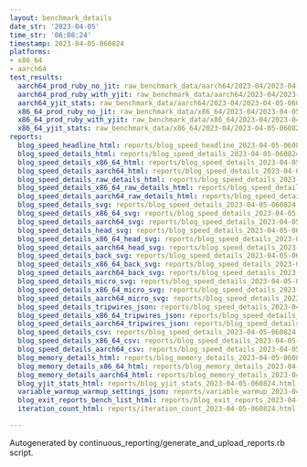 ```yaml
---
layout: benchmark_details
date_str: '2023-04-05'
time_str: '06:08:24'
timestamp: 2023-04-05-060824
platforms:
- x86_64
- aarch64
test_results:
  aarch64_prod_ruby_no_jit: raw_benchmark_data/aarch64/2023-04/2023-04-05-060824_basic_benchmark_aarch64_prod_ruby_no_jit.json
  aarch64_prod_ruby_with_yjit: raw_benchmark_data/aarch64/2023-04/2023-04-05-060824_basic_benchmark_aarch64_prod_ruby_with_yjit.json
  aarch64_yjit_stats: raw_benchmark_data/aarch64/2023-04/2023-04-05-060824_basic_benchmark_aarch64_yjit_stats.json
  x86_64_prod_ruby_no_jit: raw_benchmark_data/x86_64/2023-04/2023-04-05-060824_basic_benchmark_x86_64_prod_ruby_no_jit.json
  x86_64_prod_ruby_with_yjit: raw_benchmark_data/x86_64/2023-04/2023-04-05-060824_basic_benchmark_x86_64_prod_ruby_with_yjit.json
  x86_64_yjit_stats: raw_benchmark_data/x86_64/2023-04/2023-04-05-060824_basic_benchmark_x86_64_yjit_stats.json
reports:
  blog_speed_headline_html: reports/blog_speed_headline_2023-04-05-060824.html
  blog_speed_details_html: reports/blog_speed_details_2023-04-05-060824.html
  blog_speed_details_x86_64_html: reports/blog_speed_details_2023-04-05-060824.x86_64.html
  blog_speed_details_aarch64_html: reports/blog_speed_details_2023-04-05-060824.aarch64.html
  blog_speed_details_raw_details_html: reports/blog_speed_details_2023-04-05-060824.raw_details.html
  blog_speed_details_x86_64_raw_details_html: reports/blog_speed_details_2023-04-05-060824.x86_64.raw_details.html
  blog_speed_details_aarch64_raw_details_html: reports/blog_speed_details_2023-04-05-060824.aarch64.raw_details.html
  blog_speed_details_svg: reports/blog_speed_details_2023-04-05-060824.svg
  blog_speed_details_x86_64_svg: reports/blog_speed_details_2023-04-05-060824.x86_64.svg
  blog_speed_details_aarch64_svg: reports/blog_speed_details_2023-04-05-060824.aarch64.svg
  blog_speed_details_head_svg: reports/blog_speed_details_2023-04-05-060824.head.svg
  blog_speed_details_x86_64_head_svg: reports/blog_speed_details_2023-04-05-060824.x86_64.head.svg
  blog_speed_details_aarch64_head_svg: reports/blog_speed_details_2023-04-05-060824.aarch64.head.svg
  blog_speed_details_back_svg: reports/blog_speed_details_2023-04-05-060824.back.svg
  blog_speed_details_x86_64_back_svg: reports/blog_speed_details_2023-04-05-060824.x86_64.back.svg
  blog_speed_details_aarch64_back_svg: reports/blog_speed_details_2023-04-05-060824.aarch64.back.svg
  blog_speed_details_micro_svg: reports/blog_speed_details_2023-04-05-060824.micro.svg
  blog_speed_details_x86_64_micro_svg: reports/blog_speed_details_2023-04-05-060824.x86_64.micro.svg
  blog_speed_details_aarch64_micro_svg: reports/blog_speed_details_2023-04-05-060824.aarch64.micro.svg
  blog_speed_details_tripwires_json: reports/blog_speed_details_2023-04-05-060824.tripwires.json
  blog_speed_details_x86_64_tripwires_json: reports/blog_speed_details_2023-04-05-060824.x86_64.tripwires.json
  blog_speed_details_aarch64_tripwires_json: reports/blog_speed_details_2023-04-05-060824.aarch64.tripwires.json
  blog_speed_details_csv: reports/blog_speed_details_2023-04-05-060824.csv
  blog_speed_details_x86_64_csv: reports/blog_speed_details_2023-04-05-060824.x86_64.csv
  blog_speed_details_aarch64_csv: reports/blog_speed_details_2023-04-05-060824.aarch64.csv
  blog_memory_details_html: reports/blog_memory_details_2023-04-05-060824.html
  blog_memory_details_x86_64_html: reports/blog_memory_details_2023-04-05-060824.x86_64.html
  blog_memory_details_aarch64_html: reports/blog_memory_details_2023-04-05-060824.aarch64.html
  blog_yjit_stats_html: reports/blog_yjit_stats_2023-04-05-060824.html
  variable_warmup_warmup_settings_json: reports/variable_warmup_2023-04-05-060824.warmup_settings.json
  blog_exit_reports_bench_list_html: reports/blog_exit_reports_2023-04-05-060824.bench_list.html
  iteration_count_html: reports/iteration_count_2023-04-05-060824.html

---
```

Autogenerated by continuous_reporting/generate_and_upload_reports.rb script.
